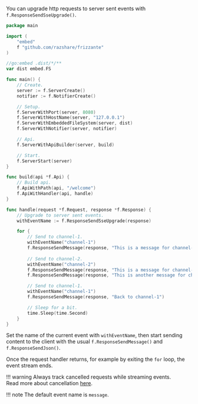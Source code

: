 You can upgrade http requests to server sent events with `f.ResponseSendSseUpgrade()`.

```go
package main

import (
	"embed"
	f "github.com/razshare/frizzante"
)

//go:embed .dist/*/**
var dist embed.FS

func main() {
	// Create.
	server := f.ServerCreate()
	notifier := f.NotifierCreate()

	// Setup.
	f.ServerWithPort(server, 8080)
	f.ServerWithHostName(server, "127.0.0.1")
	f.ServerWithEmbeddedFileSystem(server, dist)
	f.ServerWithNotifier(server, notifier)

	// Api.
	f.ServerWithApiBuilder(server, build)

	// Start.
	f.ServerStart(server)
}

func build(api *f.Api) {
    // Build api.
	f.ApiWithPath(api, "/welcome")
	f.ApiWithHandler(api, handle)
}

func handle(request *f.Request, response *f.Response) {
    // Upgrade to server sent events.
    withEventName := f.ResponseSendSseUpgrade(response)

    for {
        // Send to channel-1.
        withEventName("channel-1")
        f.ResponseSendMessage(response, "This is a message for channel-1")
        
        // Send to channel-2.
        withEventName("channel-2")
        f.ResponseSendMessage(response, "This is a message for channel-2")
        f.ResponseSendMessage(response, "This is another message for channel-2")

        // Send to channel-1.
        withEventName("channel-1")
        f.ResponseSendMessage(response, "Back to channel-1")

        // Sleep for a bit.
        time.Sleep(time.Second)
    }
}
```

Set the name of the current event with `withEventName`, 
then start sending content to the client with the usual `f.ResponseSendMessage()` and `f.ResponseSendJson()`.


Once the request handler returns, 
for example by exiting the `for` loop, 
the event stream ends.

!!! warning
    Always track cancelled requests while streaming events.<br/>
    Read more about cancellation [here](./cancellation.md).

!!! note
    The default event name is `message`.

